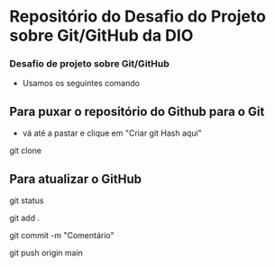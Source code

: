 # Repositório do Desafio do Projeto sobre Git/GitHub da DIO

### Desafio de projeto sobre **Git/GitHub**

* Usamos os seguintes comando

## Para puxar o repositório do Github para o Git

* vá até a pastar e clique em "Criar git Hash aqui"

git clone

## Para atualizar o GitHub

git status

git add . 

git commit -m "Comentário"

git push origin main